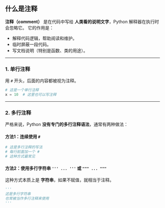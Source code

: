 ## 什么是注释

**注释（comment）** 是在代码中写给 **人类看的说明文字**，Python 解释器在执行时会忽略它。
它的作用是：

* 解释代码逻辑，帮助阅读和维护。
* 临时屏蔽一段代码。
* 写文档说明（特别是函数、类的用途）。

---

### 1. 单行注释

用 `#` 开头，后面的内容都被视为注释。

```python
# 这是一个单行注释
x = 10  # 这里也可以写注释
```

---

### 2. 多行注释

严格来说，Python **没有专门的多行注释语法**，通常有两种做法：

#### 方法1：连续使用 `#`

```python
# 这是多行注释的写法
# 每行前面加一个 #
# 这种方式最常见
```

#### 方法2：使用多行字符串 `''' ... '''` 或 `""" ... """`

这种方式本质上是 **字符串**，如果不赋值，就相当于注释。

```python
'''
这是多行字符串
也常被当作多行注释来使用
'''
```
 